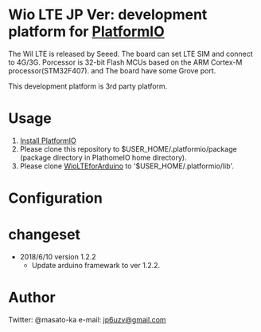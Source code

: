 # Wio LTE JP Ver: development platform for [PlatformIO](http://platformio.org)

The Wil LTE is released by Seeed. The board can set LTE SIM and connect to 4G/3G. Porcessor is 32-bit Flash MCUs based on the ARM Cortex-M processor(STM32F407). and The board have some Grove port. 

This development platform is 3rd party platform.

# Usage

1. [Install PlatformIO](http://platformio.org)
2. Please clone this repository to $USER_HOME/.platformio/package (package directory in PlathomeIO home directory).
3. Please clone [WioLTEforArduino](https://github.com/SeeedJP/WioLTEforArduino) to '$USER_HOME/.platformio/lib'.

# Configuration

# changeset

* 2018/6/10 version 1.2.2
    * Update arduino framewark to ver 1.2.2.

# Author
Twitter: @masato-ka
e-mail: jp6uzv@gmail.com
